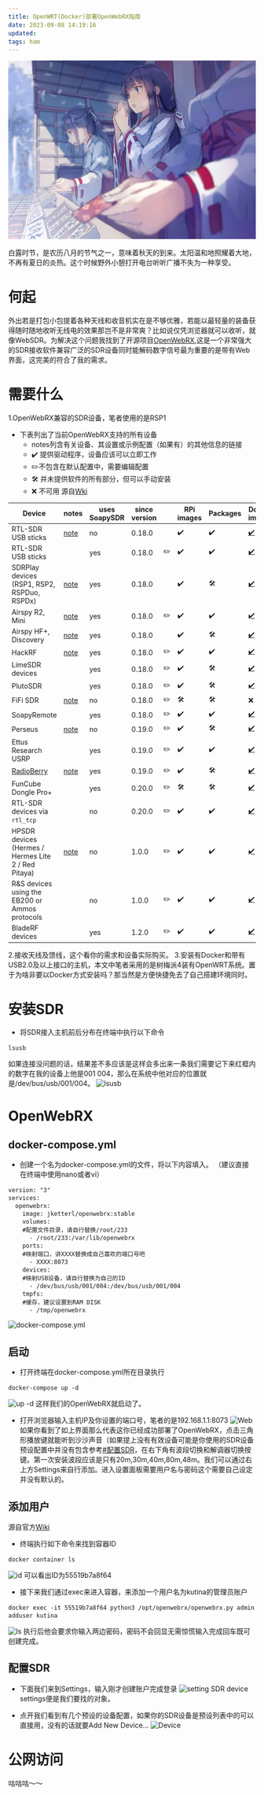 ```yaml
---
title: OpenWRT(Docker)部署OpenWebRX指南
date: 2023-09-08 14:19:16
updated:
tags: ham
---
```

![cover](images/hello-world.md/hello.jpg)

白露时节，是农历八月的节气之一，意味着秋天的到来。太阳温和地照耀着大地，不再有夏日的炎热。这个时候野外小憩打开电台听听广播不失为一种享受。

<!-- more -->

# 何起
外出若是打包小包提着各种天线和收音机实在是不够优雅，若能以最轻量的装备获得随时随地收听无线电的效果那岂不是非常爽？比如说仅凭浏览器就可以收听，就像WebSDR。为解决这个问题我找到了开源项目[OpenWebRX](https://github.com/jketterl/openwebrx),这是一个非常强大的SDR接收软件兼容广泛的SDR设备同时能解码数字信号最为重要的是带有Web界面，这完美的符合了我的需求。

# 需要什么
1.OpenWebRX兼容的SDR设备，笔者使用的是RSP1
* 下表列出了当前OpenWebRX支持的所有设备
	* notes列含有关设备、其设置或示例配置（如果有）的其他信息的链接
	* ✔️ 提供驱动程序，设备应该可以立即工作
	* ✏️不包含在默认配置中，需要编辑配置
	* 🛠️ 并未提供软件的所有部分，但可以手动安装
	* ❌ 不可用
 源自[Wki](https://github.com/jketterl/openwebrx/wiki/Supported-Hardware#sdr-devices)

| Device                                                 | notes                                                                                                       | uses SoapySDR | since version |           | RPi images          | Packages                | Docker images                                                                  |
| ------------------------------------------------------ | ----------------------------------------------------------------------------------------------------------- | ------------- | ------------- | --------- | ------------------- | ----------------------- | -------------------------------------------------------------------------------|
| RTL-SDR USB sticks                                     | [note](https://github.com/jketterl/openwebrx/wiki/RTL-SDR-device-notes)                         | no            | 0.18.0        |           | ✔️  | ✔️      | [✔️](https://hub.docker.com/r/jketterl/openwebrx-rtlsdr)       |
| RTL-SDR USB sticks                                     |                                                                                                             | yes           | 0.18.0        | ✏️ | ✔️  | ✔️      | [✔️](https://hub.docker.com/r/jketterl/openwebrx-rtlsdr-soapy) |
| SDRPlay devices (RSP1, RSP2, RSPDuo, RSPDx)            | [note](https://github.com/jketterl/openwebrx/wiki/SDRPlay-device-notes)                         | yes           | 0.18.0        |           | ✔️  | 🛠️     | [✔️](https://hub.docker.com/r/jketterl/openwebrx-sdrplay)      |
| Airspy R2, Mini                                        | [note](https://github.com/jketterl/openwebrx/wiki/Airspy-R2-or-Mini-device-notes)               | yes           | 0.18.0        | ✏️ | ✔️  | ✔️      | [✔️](https://hub.docker.com/r/jketterl/openwebrx-airspy)       |
| Airspy HF+, Discovery                                  | [note](https://github.com/jketterl/openwebrx/wiki/Airspy-HF--and-Discovery-device-notes)        | yes           | 0.18.0        |           | ✔️  | 🛠️     | [✔️](https://hub.docker.com/r/jketterl/openwebrx-airspy)       |
| HackRF                                                 | [note](https://github.com/jketterl/openwebrx/wiki/HackRF-device-notes)                          | yes           | 0.18.0        | ✏️ | ✔️  | ✔️      | [✔️](https://hub.docker.com/r/jketterl/openwebrx-hackrf)       |
| LimeSDR devices                                        |                                                                                                             | yes           | 0.18.0        | ✏️ | ✔️  | 🛠️     | [✔️](https://hub.docker.com/r/jketterl/openwebrx-limesdr)      |
| PlutoSDR                                               |                                                                                                             | yes           | 0.18.0        | ✏️ | ✔️  | 🛠️     | [✔️](https://hub.docker.com/r/jketterl/openwebrx-plutosdr)     |
| FiFi SDR                                               | [note](https://github.com/jketterl/openwebrx/wiki/FiFi-SDR-device-notes)                        | no            | 0.18.0        | ✏️ | 🛠️ | 🛠️     | ❌                                                                            |
| SoapyRemote                                            |                                                                                                             | yes           | 0.18.0        | ✏️ | ✔️  | ✔️      | [✔️](https://hub.docker.com/r/jketterl/openwebrx-soapyremote)  |
| Perseus                                                | [note](https://github.com/jketterl/openwebrx/wiki/Perseus-HF-receiver-device-notes)             | no            | 0.19.0        | ✏️ | ✔️  | 🛠️     | [✔️](https://hub.docker.com/r/jketterl/openwebrx-perseus)      |
| Ettus Research USRP                                    |                                                                                                             | yes           | 0.19.0        | ✏️ | ✔️  | ✔️      | [✔️](https://hub.docker.com/r/jketterl/openwebrx-uhd)          |
| [RadioBerry](https://github.com/pa3gsb/Radioberry-2.x) | [note](https://github.com/jketterl/openwebrx/wiki/Radioberry-device-notes)                      | yes           | 0.19.0        | ✏️ | ✔️  | 🛠️     | [✔️](https://hub.docker.com/r/jketterl/openwebrx-radioberry)   |
| FunCube Dongle Pro+                                    |                                                                                                             | yes           | 0.20.0        | ✏️ | 🛠️ | 🛠️     | [✔️](https://hub.docker.com/r/jketterl/openwebrx-fcdpp)        |
| RTL-SDR devices via `rtl_tcp`                          |                                                                                                             | no            | 0.20.0        | ✏️ | ✔️  | ✔️      | [✔️](https://hub.docker.com/r/jketterl/openwebrx-rtltcp)       |
| HPSDR devices (Hermes / Hermes Lite 2 / Red Pitaya)    | [note](https://github.com/jketterl/openwebrx/wiki/HPSDR-(including-Hermes-Lite-2)-device-notes) | no            | 1.0.0         | ✏️ | ✔️  | ✔️      | [✔️](https://hub.docker.com/r/jketterl/openwebrx-hpsdr)        |
| R&S devices using the EB200 or Ammos protocols         |                                                                                                             | no            | 1.0.0         | ✏️ | ✔️  | ✔️      | [✔️](https://hub.docker.com/r/jketterl/openwebrx-runds)        |
| BladeRF devices                                        |                                                                                                             | yes           | 1.2.0         | ✏️ | ✔️  | ✔️      | [✔️](https://hub.docker.com/r/jketterl/openwebrx-bladerf)      |


2.接收天线及馈线，这个看你的需求和设备实际购买。
3.安装有Docker和带有USB2.0及以上接口的主机，本文中笔者采用的是树梅派4装有OpenWRT系统。置于为啥非要以Docker方式安装吗？那当然是方便快捷免去了自己搭建环境同时。
# 安装SDR
* 将SDR接入主机前后分布在终端中执行以下命令
```
lsusb
```
如果连接没问题的话，结果差不多应该是这样会多出来一条我们需要记下来红框内的数字在我的设备上他是001 004，那么在系统中他对应的位置就是/dev/bus/usb/001/004。
![lsusb](Screenshot_20230908_151546.png)
# OpenWebRX
## docker-compose.yml
* 创建一个名为docker-compose.yml的文件，将以下内容填入。
  （建议直接在终端中使用nano或者vi）
```
version: "3"
services:
  openwebrx:
    image: jketterl/openwebrx:stable
    volumes:
	#配置文件目录，请自行替换/root/233
      - /root/233:/var/lib/openwebrx
    ports:
    #映射端口，讲XXXX替换成自己喜欢的端口号吧
      - XXXX:8073
    devices:
    #映射USB设备，请自行替换为自己的ID
      - /dev/bus/usb/001/004:/dev/bus/usb/001/004
    tmpfs:
    #缓存，建议设置到RAM DISK
      - /tmp/openwebrx
```
![docker-compose.yml](Screenshot_20230908_154025.png)

## 启动
* 打开终端在docker-compose.yml所在目录执行
```
docker-compose up -d
```
![up -d](Screenshot_20230908_154127.png)
这样我们的OpenWebRX就启动了。

* 打开浏览器输入主机IP及你设置的端口号，笔者的是192.168.1.1:8073
![Web](Screenshot_20230908_155034.png)
如果你看到了如上界面那么代表这你已经成功部署了OpenWebRX，点击三角形播放键就能听到沙沙声音（如果提上没有有效设备可能是你使用的SDR设备预设配置中并没有包含参考[#配置SDR](#配置SDR)，在右下角有波段切换和解调器切换按键。第一次安装波段应该是只有20m,30m,40m,80m,48m。我们可以通过右上方Settings来自行添加。进入设置面板需要用户名与密码这个需要自己设定并没有默认的。
## 添加用户
源自官方[Wiki](https://github.com/jketterl/openwebrx/wiki/User-Management)

* 终端执行如下命令来找到容器ID
```
docker container ls
```
![id](Screenshot_20230908_160010.png)
可以看出ID为55519b7a8f64

* 接下来我们通过exec来进入容器，来添加一个用户名为kutina的管理员账户
```
docker exec -it 55519b7a8f64 python3 /opt/openwebrx/openwebrx.py admin adduser kutina
```
![ls](Screenshot_20230908_160439.png)
执行后他会要求你输入两边密码，密码不会回显无需惊慌输入完成回车既可创建完成。

## 配置SDR
* 下面我们来到Settings，输入刚才创建账户完成登录
![setting](Screenshot_20230908_160642.png)
SDR device settings便是我们要找的对象。

* 点开我们看到有几个预设的设备配置，如果你的SDR设备是预设列表中的可以直接用，没有的话就要Add New Device...
![Device](Screenshot_20230908_160949.png)

# 公网访问
咕咕咕～～
